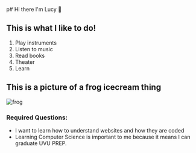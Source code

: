 p# Hi there I'm Lucy 👋
## This is what I like to do! 
1. Play instruments
2. Listen to music
3. Read books
4. Theater
5. Learn
## This is a picture of a frog icecream thing 
![frog](https://www.goodhumor.com/content/dam/unilever/heart/global/digital_and_online/fat_frog-45268390-png.png)
### Required Questions:
- I want to learn how to understand websites and how they are coded
- Learning Computer Science is important to me because it means I can graduate UVU PREP.
